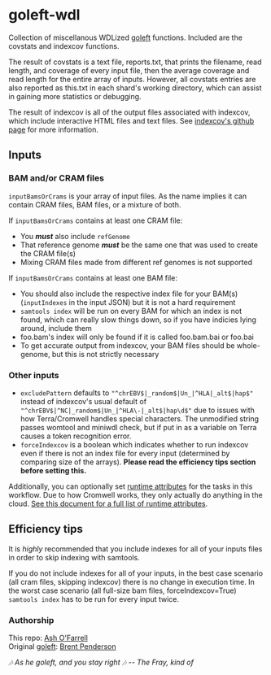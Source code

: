 # goleft-wdl
Collection of miscellanous WDLized [goleft](https://github.com/brentp/goleft) functions. Included are the covstats and indexcov functions.

The result of covstats is a text file, reports.txt, that prints the filename, read length, and coverage of every input file, then the average coverage and read length for the entire array of inputs. However, all covstats entries are also reported as this.txt in each shard's working directory, which can assist in gaining more statistics or debugging.

The result of indexcov is all of the output files associated with indexcov, which include interactive HTML files and text files. See [indexcov's github page](https://github.com/brentp/goleft/tree/master/indexcov#indexcov) for more information.

## Inputs
### BAM and/or CRAM files
`inputBamsOrCrams` is your array of input files. As the name implies it can contain CRAM files, BAM files, or a mixture of both.

If `inputBamsOrCrams` contains at least one CRAM file:
* You ***must*** also include `refGenome` 
* That reference genome ***must*** be the same one that was used to create the CRAM file(s)
* Mixing CRAM files made from different ref genomes is not supported 

If `inputBamsOrCrams` contains at least one BAM file:
* You should also include the respective index file for your BAM(s) (`inputIndexes` in the input JSON) but it is not a hard requirement  
* `samtools index` will be run on every BAM for which an index is not found, which can really slow things down, so if you have indicies lying around, include them  
* foo.bam's index will only be found if it is called foo.bam.bai or foo.bai
* To get accurate output from indexcov, your BAM files should be whole-genome, but this is not strictly necessary  

### Other inputs
* `excludePattern` defaults to `"^chrEBV$|_random$|Un_|^HLA|_alt$|hap$"` instead of indexcov's usual default of `"^chrEBV$|^NC|_random$|Un_|^HLA\-|_alt$|hap\d$"` due to issues with how Terra/Cromwell handles special characters. The unmodified string passes womtool and miniwdl check, but if put in as a variable on Terra causes a token recognition error.
* `forceIndexcov` is a boolean which indicates whether to run indexcov even if there is not an index file for every input (determined by comparing size of the arrays). **Please read the efficiency tips section before setting this.**

Additionally, you can optionally set [runtime attributes](https://cromwell.readthedocs.io/en/stable/RuntimeAttributes/) for the tasks in this workflow. Due to how Cromwell works, they only actually do anything in the cloud. [See this document for a full list of runtime attributes](https://github.com/aofarrel/goleft-wdl/blob/main/README_runtime_attributes.md). 

## Efficiency tips
It is *highly* recommended that you include indexes for all of your inputs files in order to skip indexing with samtools.  

If you do not include indexes for all of your inputs, in the best case scenario (all cram files, skipping indexcov) there is no change in execution time. In the worst case scenario (all full-size bam files, forceIndexcov=True) `samtools index` has to be run for every input twice.  

### Authorship
This repo: [Ash O'Farrell](https://github.com/aofarrel)  
Original [goleft](https://github.com/brentp/goleft): [Brent Penderson](https://github.com/brentp)  



 *🎶 As he goleft, and you stay right 🎶 -- The Fray, kind of*
